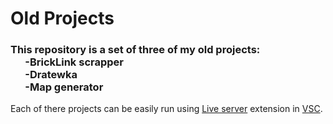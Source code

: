 # Old Projects
### This repository is a set of three of my old projects:<br/>&nbsp;&nbsp;&nbsp;&nbsp;&nbsp;&nbsp;-BrickLink scrapper<br/>&nbsp;&nbsp;&nbsp;&nbsp;&nbsp;&nbsp;-Dratewka<br/>&nbsp;&nbsp;&nbsp;&nbsp;&nbsp;&nbsp;-Map generator
Each of there projects can be easily run using [Live server](https://marketplace.visualstudio.com/items?itemName=ritwickdey.LiveServer) extension in [VSC](https://code.visualstudio.com/).

